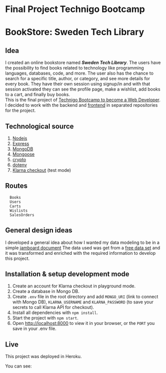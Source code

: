 # Final Project Technigo Bootcamp
# BookStore: Sweden Tech Library


## Idea  
I created an online bookstore named ***Sweden Tech Library***. The users have the possibility to find books related to technology like programming languages, databases, code, and more.  The user also has the chance to search for a specific title, author, or category, and see more details for every book. They have their own session using signup/in and with that session activated they can see the profile page, make a wishlist, add books to a cart, and finally buy books.  
This is the final project of [Technigo Bootcamp to become a Web Developer](https://www.technigo.io/program). 
I decided to work with the backend and [frontend](https://github.com/PriscilaAlfaro/bookstore-frontend) in separated repositories for the project.

## Technological source

1. [Nodejs](https://nodejs.org/es/)
2. [Express](http://expressjs.com/) 
3. [MongoDB](https://www.mongodb.com/) 
4. [Mongoose](https://mongoosejs.com/docs/)
5. [crypto](https://www.npmjs.com/package/crypto-js)
6. [dotenv](https://www.npmjs.com/package/dotenv)
7. [Klarna checkout](https://www.klarna.com/se/foretag/produkter/checkout/) (test mode)

## Routes
```
  Books
  Users
  Carts
  Wislists
  SalesOrders
```

## General design ideas
I developed a general idea about how I wanted my data modeling to be in a simple [jamboard document](https://jamboard.google.com/d/1P-4nCIT4J0eBcKg9AAa4y0nALJxTdqozpYkcxH2C2EM/viewer?f=5)
The data used was get from a [free data set](https://github.com/ozlerhakan/mongodb-json-files/blob/master/datasets/books.json) and it was transformed and enriched with the required information to develop this project. 

## Installation & setup development mode

1. Create an account for Klarna checkout in playground mode.  
2. Create a database in Mongo DB.  
3. Create `.env` file in the root directory and add `MONGO_URI` (link to connect with Mongo DB), `KLARNA_USERNAME` and `KLARNA_PASSWORD` (to save your secrets to call Klarna API for checkout).    
4. Install all dependencies with `npm install`.  
5. Start the project with `npm start`.  
6. Open [http://localhost:8000](http://localhost:8000) to view it in your browser, or the `PORT` you save in your .env file.  

## Live
This project was deployed in Heroku.

You can see:  